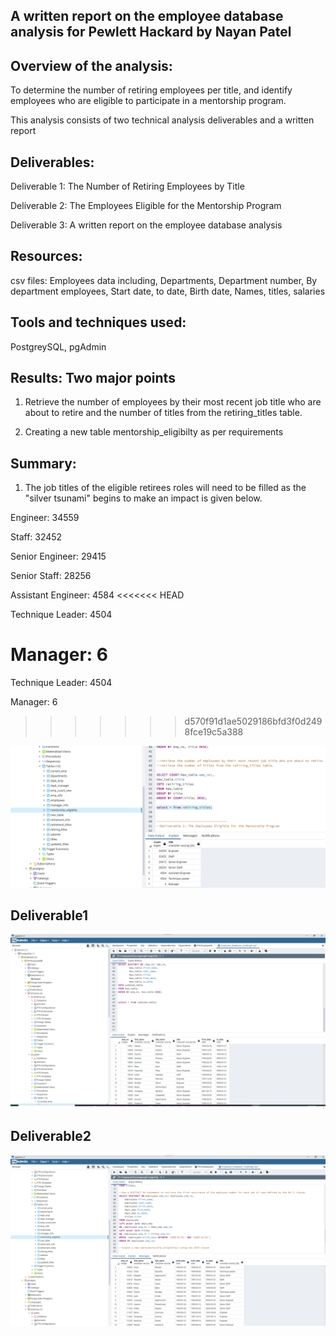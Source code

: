 ## A written report on the employee database analysis for Pewlett Hackard by Nayan Patel

## Overview of the analysis:

To determine the number of retiring employees per title, and identify employees who are eligible to participate in a mentorship program.

This analysis consists of two technical analysis deliverables and a written report

## Deliverables:

Deliverable 1: The Number of Retiring Employees by Title

Deliverable 2: The Employees Eligible for the Mentorship Program

Deliverable 3: A written report on the employee database analysis
## Resources:

csv files: Employees data including, Departments, Department number, By department employees, Start date, to date, Birth date, Names, titles, salaries

## Tools and techniques used:

PostgreySQL, pgAdmin

## Results: Two major points

1. Retrieve the number of employees by their most recent job title who are about to retire and  the number of titles from the retiring_titles table.

2. Creating a new table mentorship_eligibilty as per requirements
 
## Summary:

1. The job titles of the eligible retirees roles will need to be filled as the "silver tsunami" begins to make an impact is given below.

Engineer: 34559

Staff: 32452

Senior Engineer: 29415

Senior Staff: 28256

Assistant Engineer: 4584
<<<<<<< HEAD

Technique Leader: 4504

Manager: 6
=======

Technique Leader: 4504

Manager: 6

>>>>>>> d570f91d1ae5029186bfd3f0d2498fce19c5a388

![retiring_titles](images/retiring_titles.png)



## Deliverable1

![Deliverable1](images/deliverable1.png)

## Deliverable2

![Deliverable2](images/deliverable2.png)



